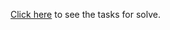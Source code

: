 <a href="https://github.com/TelerikAcademy/JavaScript-Fundamentals/tree/master/Topics/11.%20Strings/homework">Click here</a> to see the tasks for solve.